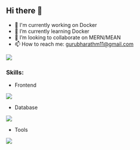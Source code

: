 ## Hi there 👋
- 🔭 I'm currently working on Docker
- 🌱 I’m currently learning Docker
- 👯 I’m looking to collaborate on MERN/MEAN
- 📫 How to reach me: gurubharathm11@gmail.com

<a href="https://www.github.com/gurubharathm" target="_blank"><img
src="https://img.shields.io/github/followers/gurubharathm?logo=github&style=for-the-badge&color=00000&labelColor=433443" /></a>

<h3 align="left">Skills:</h3>

- Frontend
<p align="left">
  <a href="https://skillicons.dev">
    <img src="https://skillicons.dev/icons?i=html,css,js,react" />
  </a>
</p>

- Database
<p align="left">
  <a href="https://skillicons.dev">
    <img src="https://skillicons.dev/icons?i=sql,mongodb,mysql" />
  </a>
</p>

- Tools
<p align="left">
  <a href="https://skillicons.dev">
    <img src="https://skillicons.dev/icons?i=git,github,docker,vscode,postman" />
  </a>
</p>
